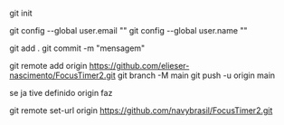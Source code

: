git init

git config --global user.email ""
git config --global user.name ""

git add .
git commit -m "mensagem"

git remote add origin https://github.com/elieser-nascimento/FocusTimer2.git
git branch -M main
git push -u origin main

se ja tive definido origin
faz

git remote set-url origin https://github.com/navybrasil/FocusTimer2.git
